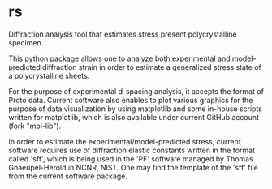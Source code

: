 rs
==

Diffraction analysis tool that estimates stress present polycrystalline specimen.

This python package allows one to analyze both experimental and
model-predicted diffraction strain in order to estimate a generalized
stress state of a polycrystalline sheets.

For the purpose of experimental d-spacing analysis, it accepts
the format of Proto data. Current software also enables to plot
various graphics for the purpose of data visualization by using
matplotlib and some in-house scripts written for matplotlib, which
is also available under current GitHub account (fork "mpl-lib").

In order to estimate the experimental/model-predicted stress,
current software requires use of diffraction elastic constants written
in the format called 'sff', which is being used in the 'PF' software
managed by Thomas Gnaeupel-Herold in NCNR, NIST. One may find the
template of the 'sff' file from the current software package.
